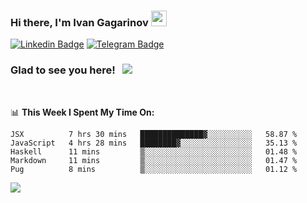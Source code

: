 ### Hi there, I'm Ivan Gagarinov <img src="https://media.giphy.com/media/hvRJCLFzcasrR4ia7z/giphy.gif" width="25px">

[![Linkedin Badge](https://img.shields.io/badge/-LinkedIn-0e76a8?style=flat-square&logo=Linkedin&logoColor=white)](https://linkedin.com/in/ivan-gagarinov-142ba3141/)
[![Telegram Badge](https://img.shields.io/badge/-Telegram-0088cc?style=flat-square&logo=Telegram&logoColor=white)](https://t.me/igagarinov)

### Glad to see you here! &nbsp; ![](https://visitor-badge.glitch.me/badge?page_id=dzencot.dzencot)

</br>

📊 **This Week I Spent My Time On:**
<!--START_SECTION:waka-->
```text
JSX          7 hrs 30 mins   ██████████████▓░░░░░░░░░░   58.87 % 
JavaScript   4 hrs 28 mins   ████████▓░░░░░░░░░░░░░░░░   35.13 % 
Haskell      11 mins         ▒░░░░░░░░░░░░░░░░░░░░░░░░   01.48 % 
Markdown     11 mins         ▒░░░░░░░░░░░░░░░░░░░░░░░░   01.47 % 
Pug          8 mins          ▒░░░░░░░░░░░░░░░░░░░░░░░░   01.12 % 
```
<!--END_SECTION:waka-->

[![](https://github-readme-stats.vercel.app/api?username=dzencot&theme=gruvbox)](https://github.com/dzencot)
